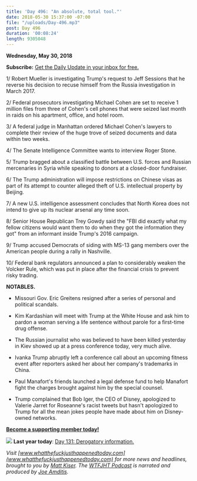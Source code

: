 ```yaml
---
title: 'Day 496: "An absolute, total tool."'
date: 2018-05-30 15:37:00 -07:00
file: "/uploads/Day-496.mp3"
post: Day 496
duration: '00:08:24'
length: 9305048
---
```


**Wednesday, May 30, 2018**

**Subscribe:** [Get the Daily Update in your inbox for free.](https://whatthefuckjusthappenedtoday.com/subscribe/)

1/ Robert Mueller is investigating Trump's request to Jeff Sessions that he reverse his decision to recuse himself from the Russia investigation in March 2017.

2/ Federal prosecutors investigating Michael Cohen are set to receive 1 million files from three of Cohen's cell phones that were seized last month in raids on his apartment, office, and hotel room.

3/ A federal judge in Manhattan ordered Michael Cohen's lawyers to complete their review of the huge trove of seized documents and data within two weeks.

4/ The Senate Intelligence Committee wants to interview Roger Stone.

5/ Trump bragged about a classified battle between U.S. forces and Russian mercenaries in Syria while speaking to donors at a closed-door fundraiser.

6/ The Trump administration will impose restrictions on Chinese visas as part of its attempt to counter alleged theft of U.S. intellectual property by Beijing.

7/ A new U.S. intelligence assessment concludes that North Korea does not intend to give up its nuclear arsenal any time soon.

8/ Senior House Republican Trey Gowdy said the "FBI did exactly what my fellow citizens would want them to do when they got the information they got" from an informant inside Trump's 2016 campaign.

9/ Trump accused Democrats of siding with MS-13 gang members over the American people during a rally in Nashville.

10/ Federal bank regulators announced a plan to considerably weaken the Volcker Rule, which was put in place after the financial crisis to prevent risky trading.

**NOTABLES.**

* Missouri Gov. Eric Greitens resigned after a series of personal and political scandals.

* Kim Kardashian will meet with Trump at the White House and ask him to pardon a woman serving a life sentence without parole for a first-time drug offense.

* The Russian journalist who was believed to have been killed yesterday in Kiev showed up at a press conference today, very much alive.

* Ivanka Trump abruptly left a conference call about an upcoming fitness event after reporters asked her about her company's trademarks in China.

* Paul Manafort's friends launched a legal defense fund to help Manafort fight the charges brought against him by the special counsel.

* Trump complained that Bob Iger, the CEO of Disney, apologized to Valerie Jarret for Roseanne's racist tweets but hasn't apologized to Trump for all the mean jokes people have made about him on Disney-owned networks.

**[Become a supporting member today!](https://whatthefuckjusthappenedtoday.com/membership/?utm_source=2017\+Donors&utm_campaign=8dccd905d9-&utm_medium=email&utm_term=0_3bd36f654c-8dccd905d9-169730397)**

![](https://static.xx.fbcdn.net/images/emoji.php/v9/f7e/1/16/1f4c5.png)  **Last year today**: [Day 131: Derogatory information.](https://whatthefuckjusthappenedtoday.com/2017/05/30/Day-131/)

*Visit [www.whatthefuckjusthappenedtoday.com](www.whatthefuckjusthappenedtoday.com) for more news and headlines, brought to you by [Matt Kiser](https://twitter.com/Matt_Kiser). The [WTFJHT Podcast](https://whatthefuckjusthappenedtoday.com/podcasts/) is narrated and produced by [Joe Amditis](https://twitter.com/jsamditis).*